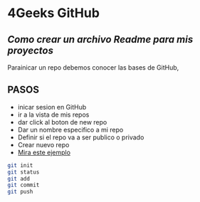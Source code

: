 # 4Geeks GitHub
## _Como crear un archivo Readme para mis proyectos_


Parainicar un repo debemos conocer las bases de GitHub, 

## PASOS

  - inicar sesion en GitHub
  - ir a la vista de mis repos
  - dar click al boton de new repo
  - Dar un nombre especifico a mi repo
  - Definir si el repo va a ser publico o privado
  - Crear nuevo repo
  - [Mira este ejemplo](https://github.com)

```sh
git init
git status
git add
git commit
git push
```

